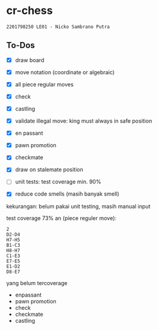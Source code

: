 # cr-chess
```
2201798250 LE01 - Nicko Sambrano Putra
```

## To-Dos

- [x] draw board
- [x] move notation (coordinate or algebraic)
- [x] all piece regular moves
- [x] check
- [x] castling
- [x] validate illegal move: king must always in safe position
- [x] en passant
- [x] pawn promotion
- [x] checkmate
- [x] draw on stalemate position
- [ ] unit tests: test coverage min. 90% 
- [x] reduce code smells (masih banyak smell)


kekurangan: belum pakai unit testing, masih manual input

test coverage 73% an  (piece reguler move):
```
2
D2-D4
H7-H5
B1-C3
H8-H7
C1-E3
E7-E5
E1-D2
D8-E7
```
yang belum tercoverage
- enpassant 
- pawn promotion
- check
- checkmate
- castling
